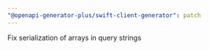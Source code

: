 ```yaml
---
"@openapi-generator-plus/swift-client-generator": patch
---
```


Fix serialization of arrays in query strings
